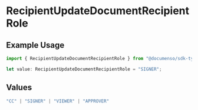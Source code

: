 # RecipientUpdateDocumentRecipientRole

## Example Usage

```typescript
import { RecipientUpdateDocumentRecipientRole } from "@documenso/sdk-typescript/models/operations";

let value: RecipientUpdateDocumentRecipientRole = "SIGNER";
```

## Values

```typescript
"CC" | "SIGNER" | "VIEWER" | "APPROVER"
```
